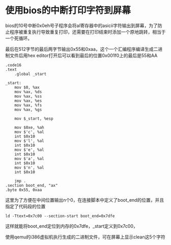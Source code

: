 # 使用bios的中断打印字符到屏幕

bios的10号中断0x0eh号子程序会将al寄存器中的asicii字符输出到屏幕，为了防止程序被重复执行导致重复打印，还需要在打印结束时添加一个原地跳转，相当于一个死循环。

最后在512字节的最后两字节输出0x55和0xaa，这个一个汇编程序编译生成二进制文件后用hex editor打开后可以看到最后的位置0x001f0上的最后是55和AA

```
.code16
.text
    .global _start

_start:
    mov $0, %ax
    mov %ax, %ds
    mov %ax, %ss
    mov %ax, %es
    mov %ax, %fs
    mov %ax, %gs

    mov $_start, %esp

    mov $0xe, %ah
    mov $'c', %al
    int $0x10
    mov $'l', %al
    int $0x10
    mov $'e', %al
    int $0x10
    mov $'a', %al
    int $0x10
    mov $'n', %al
    int $0x10

    jmp .
.section boot_end, "ax"
.byte 0x55, 0xaa
```

这里为了方便在中间位置输出n个0，在连接脚本中定义了boot_end的位置，并且指定了代码段的位置

```
ld -Ttext=0x7c00 --section-start boot_end=0x7dfe
```

这样就能将boot_end定位到内存的0x7dfe，_start定义到0x7c00，

使用qemu的i386虚拟机执行生成的二进制文件，可在屏幕上显示clean这5个字符
